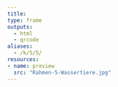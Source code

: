 ```yaml
---
title:
type: frame
outputs:
  - html
  - qrcode
aliases:
  - /k/5/5/
resources:
- name: preview
  src: "Rahmen-5-Wassertiere.jpg"  
---
```

